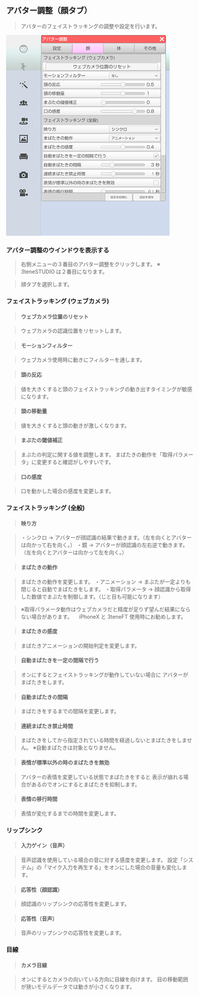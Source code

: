 ## アバター調整（顔タブ）


>アバターのフェイストラッキングの調整や設定を行います。

![画像](image/AdjustAvaterFace_1.png "")


### アバター調整のウインドウを表示する

>右側メニューの３番目のアバター調整をクリックします。
>※ 3teneSTUDIO は２番目になります。

>顔タブを選択します。


### フェイストラッキング (ウェブカメラ)

>#### ウェブカメラ位置のリセット

>ウェブカメラの認識位置をリセットします。

>#### モーションフィルター

>ウェブカメラ使用時に動きにフィルターを通します。

>#### 頭の反応

>値を大きくすると頭のフェイストラッキングの動き出すタイミングが敏感になります。

>#### 頭の移動量

>値を大きくすると頭の動きが激しくなります。

>#### まぶたの閾値補正

>まぶたの判定に関する値を調整します。
>まばたきの動作を「取得パラメータ」に変更すると確認がしやすいです。

>#### 口の感度

>口を動かした場合の感度を変更します。

### フェイストラッキング (全般)

>#### 映り方

>・シンクロ → アバターが顔認識の結果で動きます。（左を向くとアバターは向かって右を向く。）
>・鏡 → アバターが顔認識の左右逆で動きます。（左を向くとアバターは向かって左を向く。）

>#### まばたきの動作

>まばたきの動作を変更します。
>・アニメーション → まぶたが一定よりも閉じると自動でまばたきをします。
>・取得パラメータ → 顔認識から取得した数値でまぶたを制御します。（じと目も可能になります）

>※取得パラメータ動作はウェブカメラだと精度が足りず望んだ結果にならない場合があります。
>　iPhoneX と 3teneFT 使用時にお勧めします。

>#### まばたきの感度

>まばたきアニメーションの開始判定を変更します。

>#### 自動まばたきを一定の間隔で行う

>オンにするとフェイストラッキングが動作していない場合に
>アバターがまばたきをします。

>#### 自動まばたきの間隔

>まばたきをするまでの間隔を変更します。

>#### 連続まばたき禁止時間

>まばたきをしてから指定されている時間を経過しないとまばたきをしません。
>※自動まばたきは対象となりません。

>#### 表情が標準以外の時のまばたきを無効

>アバターの表情を変更している状態でまばたきをすると
>表示が崩れる場合があるのでオンにするとまばたきを抑制します。

>#### 表情の移行時間

>表情が変化するまでの時間を変更します。

### リップシンク

>#### 入力ゲイン（音声）

>音声認識を使用している場合の音に対する感度を変更します。
>設定「システム」の「マイク入力を再生する」をオンにした場合の音量も変化します。

>#### 応答性（顔認識）

>顔認識のリップシンクの応答性を変更します。

>#### 応答性（音声）

>音声のリップシンクの応答性を変更します。


### 目線

>#### カメラ目線

>オンにするとカメラの向いている方向に目線を向けます。
>目の移動範囲が狭いモデルデータでは動きが小さくなります。


